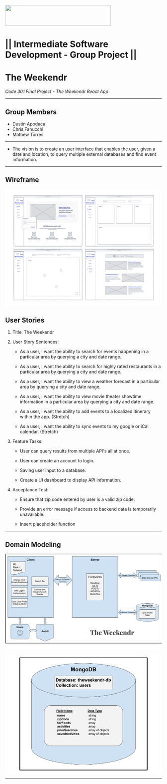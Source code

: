 <img src="https://members-csforall.imgix.net/members/logos/code-fellows-logo-horizontal-2-color-black.png" width="340" height="66">  

# ||  Intermediate Software Development - Group Project ||

# The Weekendr

*Code 301 Final Project - The Weekendr React App*

---

## Group Members

- Dustin Apodaca
- Chris Fanucchi
- Mathew Torres

___

- The vision is to create an user interface that enables the user, given a date and location, to query multiple external databases and find event information.

---

## Wireframe

![wireframe](src/assets/img/Weekendr-Wireframe-v1.png)

## User Stories

1. Title: The Weekendr

2. User Story Sentences:

    - As a user, I want the ability to search for events happening in a particular area by querying a city and date range.

    - As a user, I want the ability to search for highly rated restaurants in a particular area by querying a city and date range.

    - As a user, I want the ability to view a weather forecast in a particular area by querying a city and date range.

    - As a user, I want the ability to view movie theater showtime information in a particular area by querying a city and date range.

    - As a user, I want the ability to add events to a localized itinerary within the app. (Stretch)

    - As a user, I want the ability to sync events to my google or iCal calendar. (Stretch)

3. Feature Tasks:

    - User can query results from multiple API's all at once.

    - User can create an account to login.

    - Saving user input to a database.

    - Create a UI dashboard to display API information.

4. Acceptance Test:

    - Ensure that zip code entered by user is a valid zip code.

    - Provide an error message if access to backend data is temporarily unavailable.

    - Insert placeholder function

---

## Domain Modeling

![domain-model-1](src/assets/img/TheWeekendr-Domain_Model.png)

![domain-model-2](src/assets/img/TheWeekendr-DB_Schema.png)

---
